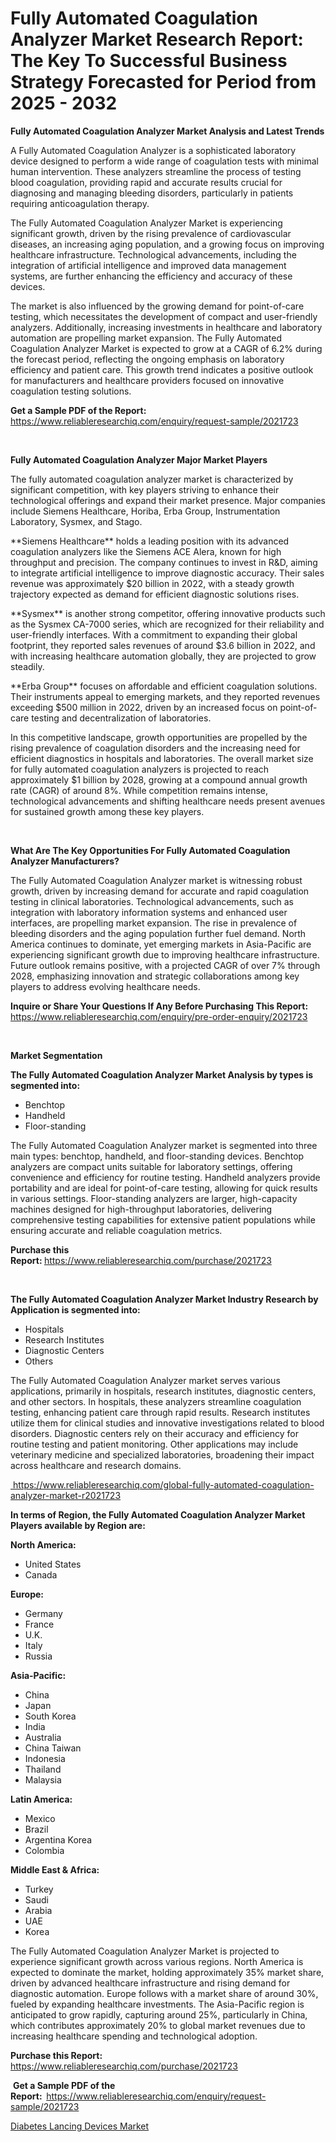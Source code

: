 <p><h1>Fully Automated Coagulation Analyzer Market Research Report: The Key To Successful Business Strategy Forecasted for Period from 2025 - 2032</h1></p><p><strong>Fully Automated Coagulation Analyzer Market Analysis and Latest Trends</strong></p>
<p><p>A Fully Automated Coagulation Analyzer is a sophisticated laboratory device designed to perform a wide range of coagulation tests with minimal human intervention. These analyzers streamline the process of testing blood coagulation, providing rapid and accurate results crucial for diagnosing and managing bleeding disorders, particularly in patients requiring anticoagulation therapy. </p><p>The Fully Automated Coagulation Analyzer Market is experiencing significant growth, driven by the rising prevalence of cardiovascular diseases, an increasing aging population, and a growing focus on improving healthcare infrastructure. Technological advancements, including the integration of artificial intelligence and improved data management systems, are further enhancing the efficiency and accuracy of these devices. </p><p>The market is also influenced by the growing demand for point-of-care testing, which necessitates the development of compact and user-friendly analyzers. Additionally, increasing investments in healthcare and laboratory automation are propelling market expansion. The Fully Automated Coagulation Analyzer Market is expected to grow at a CAGR of 6.2% during the forecast period, reflecting the ongoing emphasis on laboratory efficiency and patient care. This growth trend indicates a positive outlook for manufacturers and healthcare providers focused on innovative coagulation testing solutions.</p></p>
<p><strong>Get a Sample PDF of the Report:&nbsp;</strong> <a href="https://www.reliableresearchiq.com/enquiry/request-sample/2021723?utm_campaign=2883&utm_medium=2&utm_source=Github&utm_content=ia&utm_term=04032025&utm_id=fully-automated-coagulation-analyzer">https://www.reliableresearchiq.com/enquiry/request-sample/2021723</a></p>
<p>&nbsp;</p>
<p><strong>Fully Automated Coagulation Analyzer Major Market Players</strong></p>
<p><p>The fully automated coagulation analyzer market is characterized by significant competition, with key players striving to enhance their technological offerings and expand their market presence. Major companies include Siemens Healthcare, Horiba, Erba Group, Instrumentation Laboratory, Sysmex, and Stago. </p><p>**Siemens Healthcare** holds a leading position with its advanced coagulation analyzers like the Siemens ACE Alera, known for high throughput and precision. The company continues to invest in R&D, aiming to integrate artificial intelligence to improve diagnostic accuracy. Their sales revenue was approximately $20 billion in 2022, with a steady growth trajectory expected as demand for efficient diagnostic solutions rises.</p><p>**Sysmex** is another strong competitor, offering innovative products such as the Sysmex CA-7000 series, which are recognized for their reliability and user-friendly interfaces. With a commitment to expanding their global footprint, they reported sales revenues of around $3.6 billion in 2022, and with increasing healthcare automation globally, they are projected to grow steadily.</p><p>**Erba Group** focuses on affordable and efficient coagulation solutions. Their instruments appeal to emerging markets, and they reported revenues exceeding $500 million in 2022, driven by an increased focus on point-of-care testing and decentralization of laboratories.</p><p>In this competitive landscape, growth opportunities are propelled by the rising prevalence of coagulation disorders and the increasing need for efficient diagnostics in hospitals and laboratories. The overall market size for fully automated coagulation analyzers is projected to reach approximately $1 billion by 2028, growing at a compound annual growth rate (CAGR) of around 8%. While competition remains intense, technological advancements and shifting healthcare needs present avenues for sustained growth among these key players.</p></p>
<p>&nbsp;</p>
<p><strong>What Are The Key Opportunities For Fully Automated Coagulation Analyzer Manufacturers?</strong></p>
<p><p>The Fully Automated Coagulation Analyzer market is witnessing robust growth, driven by increasing demand for accurate and rapid coagulation testing in clinical laboratories. Technological advancements, such as integration with laboratory information systems and enhanced user interfaces, are propelling market expansion. The rise in prevalence of bleeding disorders and the aging population further fuel demand. North America continues to dominate, yet emerging markets in Asia-Pacific are experiencing significant growth due to improving healthcare infrastructure. Future outlook remains positive, with a projected CAGR of over 7% through 2028, emphasizing innovation and strategic collaborations among key players to address evolving healthcare needs.</p></p>
<p><strong>Inquire or Share Your Questions If Any Before Purchasing This Report:</strong> <a href="https://www.reliableresearchiq.com/enquiry/pre-order-enquiry/2021723?utm_campaign=2883&utm_medium=2&utm_source=Github&utm_content=ia&utm_term=04032025&utm_id=fully-automated-coagulation-analyzer">https://www.reliableresearchiq.com/enquiry/pre-order-enquiry/2021723</a></p>
<p>&nbsp;</p>
<p><strong>Market Segmentation</strong></p>
<p><strong>The Fully Automated Coagulation Analyzer Market Analysis by types is segmented into:</strong></p>
<p><ul><li>Benchtop</li><li>Handheld</li><li>Floor-standing</li></ul></p>
<p><p>The Fully Automated Coagulation Analyzer market is segmented into three main types: benchtop, handheld, and floor-standing devices. Benchtop analyzers are compact units suitable for laboratory settings, offering convenience and efficiency for routine testing. Handheld analyzers provide portability and are ideal for point-of-care testing, allowing for quick results in various settings. Floor-standing analyzers are larger, high-capacity machines designed for high-throughput laboratories, delivering comprehensive testing capabilities for extensive patient populations while ensuring accurate and reliable coagulation metrics.</p></p>
<p><strong>Purchase this Report:&nbsp;</strong><a href="https://www.reliableresearchiq.com/purchase/2021723?utm_campaign=2883&utm_medium=2&utm_source=Github&utm_content=ia&utm_term=04032025&utm_id=fully-automated-coagulation-analyzer">https://www.reliableresearchiq.com/purchase/2021723</a></p>
<p>&nbsp;</p>
<p><strong>The Fully Automated Coagulation Analyzer Market Industry Research by Application is segmented into:</strong></p>
<p><ul><li>Hospitals</li><li>Research Institutes</li><li>Diagnostic Centers</li><li>Others</li></ul></p>
<p><p>The Fully Automated Coagulation Analyzer market serves various applications, primarily in hospitals, research institutes, diagnostic centers, and other sectors. In hospitals, these analyzers streamline coagulation testing, enhancing patient care through rapid results. Research institutes utilize them for clinical studies and innovative investigations related to blood disorders. Diagnostic centers rely on their accuracy and efficiency for routine testing and patient monitoring. Other applications may include veterinary medicine and specialized laboratories, broadening their impact across healthcare and research domains.</p></p>
<p><a href="https://www.reliableresearchiq.com/global-fully-automated-coagulation-analyzer-market-r2021723?utm_campaign=2883&utm_medium=2&utm_source=Github&utm_content=ia&utm_term=04032025&utm_id=fully-automated-coagulation-analyzer">&nbsp;https://www.reliableresearchiq.com/global-fully-automated-coagulation-analyzer-market-r2021723</a></p>
<p><strong>In terms of Region, the Fully Automated Coagulation Analyzer Market Players available by Region are:</strong></p>
<p>
    <p> <strong> North America: </strong>
        <ul>
            <li>United States</li>
            <li>Canada</li>
        </ul>
        </p> 
    <p> <strong> Europe: </strong>
        <ul>
            <li>Germany</li>
            <li>France</li>
            <li>U.K.</li>
            <li>Italy</li>
            <li>Russia</li>
        </ul>
        </p> 
    <p> <strong> Asia-Pacific: </strong>
        <ul>
            <li>China</li>
            <li>Japan</li>
            <li>South Korea</li>
            <li>India</li>
            <li>Australia</li>
            <li>China Taiwan</li>
            <li>Indonesia</li>
            <li>Thailand</li>
            <li>Malaysia</li>
        </ul>
        </p> 
    <p> <strong> Latin America: </strong>
        <ul>
            <li>Mexico</li>
            <li>Brazil</li>
            <li>Argentina Korea</li>
            <li>Colombia</li>
        </ul>
        </p> 
    <p> <strong> Middle East & Africa: </strong>
        <ul>
            <li>Turkey</li>
            <li>Saudi</li>
            <li>Arabia</li>
            <li>UAE</li>
            <li>Korea</li>
        </ul>
    </p>
    </p>
<p><p>The Fully Automated Coagulation Analyzer Market is projected to experience significant growth across various regions. North America is expected to dominate the market, holding approximately 35% market share, driven by advanced healthcare infrastructure and rising demand for diagnostic automation. Europe follows with a market share of around 30%, fueled by expanding healthcare investments. The Asia-Pacific region is anticipated to grow rapidly, capturing around 25%, particularly in China, which contributes approximately 20% to global market revenues due to increasing healthcare spending and technological adoption.</p></p>
<p><strong>Purchase this Report: </strong><a href="https://www.reliableresearchiq.com/purchase/2021723?utm_campaign=2883&utm_medium=2&utm_source=Github&utm_content=ia&utm_term=04032025&utm_id=fully-automated-coagulation-analyzer">https://www.reliableresearchiq.com/purchase/2021723</a></p>
<p>&nbsp;<strong>Get a Sample PDF of the Report:&nbsp;&nbsp;</strong><a href="https://www.reliableresearchiq.com/enquiry/request-sample/2021723?utm_campaign=2883&utm_medium=2&utm_source=Github&utm_content=ia&utm_term=04032025&utm_id=fully-automated-coagulation-analyzer">https://www.reliableresearchiq.com/enquiry/request-sample/2021723</a></p>
<p><strong></strong></p>
<p><p><a href="https://github.com/ezahdyre/Market-Research-Report-List-1/blob/main/diabetes-lancing-devices-market.md?utm_campaign=2883&utm_medium=2&utm_source=Github&utm_content=ia&utm_term=04032025&utm_id=fully-automated-coagulation-analyzer">Diabetes Lancing Devices Market</a></p></p>